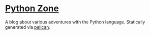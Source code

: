 # [Python Zone](http://nightblade9.github.io/python-zone)
A blog about various adventures with the Python language. Statically generated via [pelican](https://github.com/getpelican/pelican).
